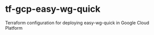 # tf-gcp-easy-wg-quick
Terraform configuration for deploying easy-wg-quick in Google Cloud Platform
